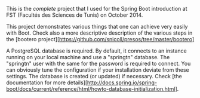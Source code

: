 This is the _complete_ project that I used for the Spring Boot introduction
at FST (Facultés des Sciences de Tunis) on October 2014.

This project demonstrates various things that one can achieve very easily
with Boot. Check also a more descriptive description of the various
steps in the [bootero project][https://github.com/snicoll/presos/tree/master/bootero]

A PostgreSQL database is required. By default, it connects to an instance running
on your local machine and use a "springtn" database. The "springtn" user with the
same for the password is required to connect. You can obviously tune the configuration
if your installation deviate from these settings. The database is created (or
updated) if necessary. Check [the documentation for more details][http://docs.spring.io/spring-boot/docs/current/reference/html/howto-database-initialization.html].